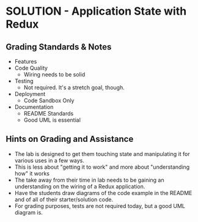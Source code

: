 # SOLUTION - Application State with Redux

## Grading Standards & Notes

- Features
- Code Quality
  - Wiring needs to be solid
- Testing
  - Not required.  It's a stretch goal, though.
- Deployment
  - Code Sandbox Only
- Documentation
  - README Standards
  - Good UML is essential

## Hints on Grading and Assistance

- The lab is designed to get them touching state and manipulating it for various uses in a few ways.
- This is less about "getting it to work" and more about "understanding how" it works
- The take away from their time in lab needs to be gaining an understanding on the wiring of a Redux application.
- Have the students draw diagrams of the code example in the README and of all of their starter/solution code.
- For grading purposes, tests are not required today, but a good UML diagram is.
